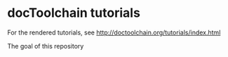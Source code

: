 # docToolchain tutorials

For the rendered tutorials, see http://doctoolchain.org/tutorials/index.html

The goal of this repository 
